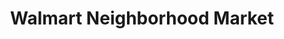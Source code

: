 ---
title: "Walmart Neighborhood Market"
url: /dalton/walmart-neighborhood-market/
shop: Supermarkt
---